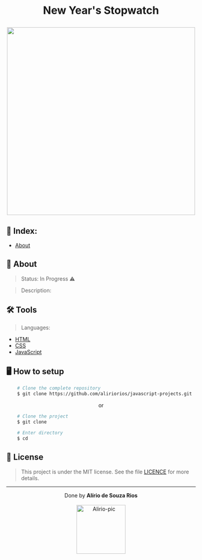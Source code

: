 <!-- HEADER -->
<h1 align="center">
    <p>New Year's Stopwatch</p> <!-- title -->
    <img src="" width="500px"> <!-- gif -->
</h1>

<!-- INDEX -->
<h2>📇 Index:</h2>

- [About](link)

<!-- INFO -->
<h2>📝 About</h2>

> Status: In Progress ⚠️ <!-- Completed ✅ or In Progress ⚠️ -->

> Description:  <!-- Resume+icon **strong** --> 

<!-- TOOLS -->
<h2>🛠️ Tools</h2> <!-- Language + documentation link -->

> Languages:

- [HTML](https://developer.mozilla.org/pt-BR/docs/Web/HTML)
- [CSS](https://developer.mozilla.org/en-US/docs/Web/CSS)
- [JavaScript](https://developer.mozilla.org/pt-BR/docs/Web/JavaScript)

<!-- SETUP -->
<h2>🖥️ How to setup</h2>

```bash
    # Clone the complete repository
    $ git clone https://github.com/aliriorios/javascript-projects.git
```

<p align="center">or</p>

```bash
    # Clone the project
    $ git clone 
```

```bash
    # Enter directory
    $ cd 
```

<!-- LICENSE -->
<h2>🧾 License</h2>

> This project is under the MIT license. See the file <a href="">LICENCE</a> for more details.

<hr>

<!-- DONE BY -->
<p align="center">Done by <strong>Alírio de Souza Rios</strong><br><br>
<img alt="Alirio-pic" height="130" src="https://media.discordapp.net/attachments/958760766931075114/958785341442097152/avatar.png">
</p>
